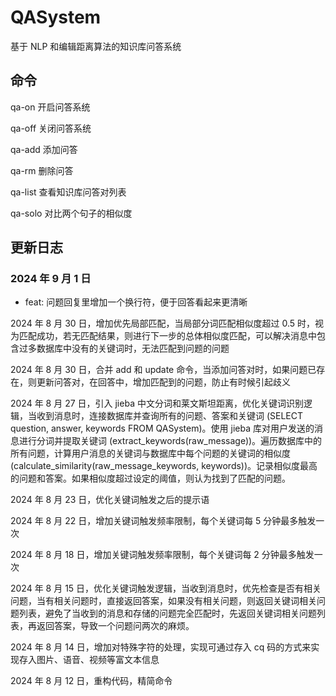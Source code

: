 # QASystem

基于 NLP 和编辑距离算法的知识库问答系统

## 命令

qa-on 开启问答系统

qa-off 关闭问答系统

qa-add 添加问答

qa-rm 删除问答

qa-list 查看知识库问答对列表

qa-solo 对比两个句子的相似度

## 更新日志

### 2024 年 9 月 1 日

- feat: 问题回复里增加一个换行符，便于回答看起来更清晰

2024 年 8 月 30 日，增加优先局部匹配，当局部分词匹配相似度超过 0.5 时，视为匹配成功，若无匹配结果，则进行下一步的总体相似度匹配，可以解决消息中包含过多数据库中没有的关键词时，无法匹配到问题的问题

2024 年 8 月 30 日，合并 add 和 update 命令，当添加问答对时，如果问题已存在，则更新问答对，在回答中，增加匹配到的问题，防止有时候引起歧义

2024 年 8 月 27 日，引入 jieba 中文分词和莱文斯坦距离，优化关键词识别逻辑，当收到消息时，连接数据库并查询所有的问题、答案和关键词 (SELECT question, answer, keywords FROM QASystem)。使用 jieba 库对用户发送的消息进行分词并提取关键词 (extract_keywords(raw_message))。遍历数据库中的所有问题，计算用户消息的关键词与数据库中每个问题的关键词的相似度 (calculate_similarity(raw_message_keywords, keywords))。记录相似度最高的问题和答案。如果相似度超过设定的阈值，则认为找到了匹配的问题。

2024 年 8 月 23 日，优化关键词触发之后的提示语

2024 年 8 月 22 日，增加关键词触发频率限制，每个关键词每 5 分钟最多触发一次

2024 年 8 月 18 日，增加关键词触发频率限制，每个关键词每 2 分钟最多触发一次

2024 年 8 月 15 日，优化关键词触发逻辑，当收到消息时，优先检查是否有相关问题，当有相关问题时，直接返回答案，如果没有相关问题，则返回关键词相关问题列表，避免了当收到的消息和存储的问题完全匹配时，先返回关键词相关问题列表，再返回答案，导致一个问题问两次的麻烦。

2024 年 8 月 14 日，增加对特殊字符的处理，实现可通过存入 cq 码的方式来实现存入图片、语音、视频等富文本信息

2024 年 8 月 12 日，重构代码，精简命令
